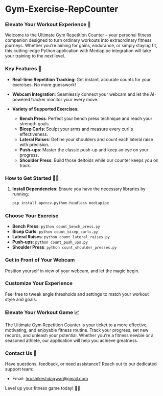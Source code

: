 # Gym-Exercise-RepCounter

### Elevate Your Workout Experience 🚀

Welcome to the Ultimate Gym Repetition Counter – your personal fitness companion designed to turn ordinary workouts into extraordinary fitness journeys. Whether you're aiming for gains, endurance, or simply staying fit, this cutting-edge Python application with Mediapipe integration will take your training to the next level.

### Key Features 🌟

- **Real-time Repetition Tracking**: Get instant, accurate counts for your exercises. No more guesswork!
  
- **Webcam Integration**: Seamlessly connect your webcam and let the AI-powered tracker monitor your every move.
  
- **Variety of Supported Exercises:**
  - **Bench Press**: Perfect your bench press technique and reach your strength goals.
  - **Bicep Curls**: Sculpt your arms and measure every curl's effectiveness.
  - **Lateral Raises**: Define your shoulders and count each lateral raise with precision.
  - **Push-ups**: Master the classic push-up and keep an eye on your progress.
  - **Shoulder Press**: Build those deltoids while our counter keeps you on track.

### How to Get Started 🏋️‍♂️

1. **Install Dependencies**: Ensure you have the necessary libraries by running:
   ```bash
   pip install opencv-python-headless mediapipe

### Choose Your Exercise

- **Bench Press**: `python count_bench_press.py`
- **Bicep Curls**: `python count_bicep_curls.py`
- **Lateral Raises**: `python count_lateral_raises.py`
- **Push-ups**: `python count_push_ups.py`
- **Shoulder Press**: `python count_shoulder_presses.py`

### Get in Front of Your Webcam

Position yourself in view of your webcam, and let the magic begin.

### Customize Your Experience

Feel free to tweak angle thresholds and settings to match your workout style and goals.

### Elevate Your Workout Game 📈

The Ultimate Gym Repetition Counter is your ticket to a more effective, motivating, and enjoyable fitness routine. Track your progress, set new records, and unleash your potential. Whether you're a fitness newbie or a seasoned athlete, our application will help you achieve greatness.

### Contact Us 📧

Have questions, feedback, or need assistance? Reach out to our dedicated support team:

- Email: [hrushikeshdagwar@gmail.com](mailto:hrushikeshdagwar@gmail.com)

Level up your fitness game today! 💪🔥

